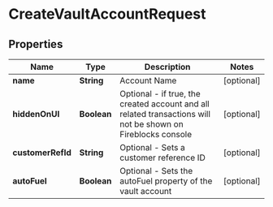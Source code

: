 

# CreateVaultAccountRequest


## Properties

| Name | Type | Description | Notes |
|------------ | ------------- | ------------- | -------------|
|**name** | **String** | Account Name |  [optional] |
|**hiddenOnUI** | **Boolean** | Optional - if true, the created account and all related transactions will not be shown on Fireblocks console |  [optional] |
|**customerRefId** | **String** | Optional - Sets a customer reference ID |  [optional] |
|**autoFuel** | **Boolean** | Optional - Sets the autoFuel property of the vault account |  [optional] |



